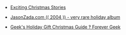 
- [Exciting Christmas Stories](/2004/12/exciting-christmas-stories/)

- [JasonZada.com (( 2004 )) - very rare holiday album](/2004/12/jasonzada-com-2004-very-rare-holiday-album/)

- [Geek&#39;s Holiday Gift Christmas Guide ‽ Forever Geek](/2004/11/geek-s-holiday-gift-christmas-guide-forever-geek/)
